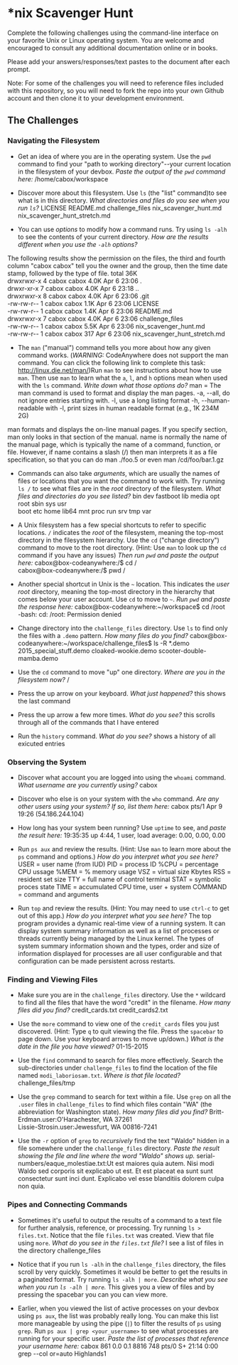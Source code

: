 # *nix Scavenger Hunt

Complete the following challenges using the command-line interface on your favorite
Unix or Linux operating system. You are welcome and encouraged to consult any
additional documentation online or in books.

Please add your answers/responses/text pastes to the document after each prompt.

Note: For some of the challenges you will need to reference files included with
this repository, so you will need to fork the repo into your own Github account
and then clone it to your development environment.

## The Challenges

### Navigating the Filesystem

* Get an idea of where you are in the operating system. Use the `pwd` command to find your "path to working directory"--your current location in the filesystem of your devbox. *Paste the output of the `pwd` command here:* 
/home/cabox/workspace 

* Discover more about this filesystem. Use `ls` (the "list" command)to see what is in this directory. *What directories and files do you see when you run `ls`?* 
LICENSE  README.md  challenge_files  nix_scavenger_hunt.md  nix_scavenger_hunt_stretch.md

* You can use *options* to modify how a command runs. Try using `ls -alh` to see the contents of your current directory. *How are the results different when you use the `-alh` options?*

The following results show the permission on the files, the third and fourth column "cabox cabox" tell you the owner and the group, then the time date stamp, followed by the type of file. 
total 36K                                                                                             
drwxrwxr-x 4 cabox cabox 4.0K Apr  6 23:06 .                                                          
drwxr-xr-x 7 cabox cabox 4.0K Apr  6 23:18 ..                                                         
drwxrwxr-x 8 cabox cabox 4.0K Apr  6 23:06 .git                                                       
-rw-rw-r-- 1 cabox cabox 1.1K Apr  6 23:06 LICENSE                                                    
-rw-rw-r-- 1 cabox cabox 1.4K Apr  6 23:06 README.md                                                  
drwxrwxr-x 7 cabox cabox 4.0K Apr  6 23:06 challenge_files                                            
-rw-rw-r-- 1 cabox cabox 5.5K Apr  6 23:06 nix_scavenger_hunt.md                                      
-rw-rw-r-- 1 cabox cabox  317 Apr  6 23:06 nix_scavenger_hunt_stretch.md 

* The `man` ("manual") command tells you more about how any given command works. (*WARNING:* CodeAnywhere does not support the man command. You can click the following link to complete this task: http://linux.die.net/man/)Run `man` to see instructions about how to use `man`. Then use `man` to learn what the `a`, `l`, and `h` options mean when used with the `ls` command. *Write down what those options do?*
man = The man command is used to format and display the man pages.
-a, --all, do not ignore entries starting with.
-l, use a long listing format
-h, --human-readable with -l, print sizes in human readable format (e.g., 1K 234M 2G) 

man formats and displays the on-line manual pages. If you specify section, man only looks in that section of the manual. name is normally the name of the manual page, which is typically the name of a command, function, or file. However, if name contains a slash (/) then man interprets it as a file specification, so that you can do man ./foo.5 or even man /cd/foo/bar.1.gz

* Commands can also take *arguments*, which are usually the names of files or locations that you want the command to work with. Try running `ls /` to see what files are in the *root* directory of the filesystem. *What files and directories do you see listed?*
bin   dev  fastboot  lib    media  opt   root  sbin  sys usr              
boot  etc  home      lib64  mnt    proc  run   srv   tmp  var

* A Unix filesystem has a few special shortcuts to refer to specific locations. `/` indicates the *root* of the filesystem, meaning the top-most directory in the filesystem hierarchy. Use the `cd` ("change directory") command to move to the root directory. (Hint: Use `man` to look up the `cd` command if you have any issues) *Then run `pwd` and paste the output here:*
cabox@box-codeanywhere:/$ cd /                                        
cabox@box-codeanywhere:/$ pwd                                           /          

* Another special shortcut in Unix is the `~` location. This indicates the *user root* directory, meaning the top-most directory in the hierarchy that comes below your user account. Use `cd` to move to `~`. *Run `pwd` and paste the response here:*
cabox@box-codeanywhere:~/workspace$ cd /root                                   
-bash: cd: /root: Permission denied    

* Change directory into the `challenge_files` directory. Use `ls` to find only the files with a `.demo` pattern. *How many files do you find?*
cabox@box-codeanywhere:~/workspace/challenge_files$ ls -R *.demo               
2015_special_stuff.demo  cloaked-wookie.demo  scooter-double-mamba.demo  

* Use the `cd` command to move "up" one directory. *Where are you in the filesystem now?*
/
* Press the up arrow on your keyboard. *What just happened?*
this shows the last command

* Press the up arrow a few more times. *What do you see?*
this scrolls through all of the commands that I have entered 

* Run the `history` command. *What do you see?*
shows a history of all exicuted entries

### Observing the System

* Discover what account you are logged into using the `whoami` command. *What username are you currently using?*
cabox

* Discover who else is on your system with the `who` command. *Are any other users using your system? If so, list them here:*
cabox    pts/1        Apr  9 19:26 (54.186.244.104)

* How long has your system been running? Use `uptime` to see, and *paste the result here:*
19:35:35 up  4:44,  1 user,  load average: 0.00, 0.00, 0.00

* Run `ps aux` and review the results. (Hint: Use `man` to learn more about the `ps` command and options.) *How do you interpret what you see here?*
USER = user name (from IUD)
PID = process ID
%CPU = percentage CPU ussage
%MEM = % memory usage
VSZ = virtual size Kbytes
RSS = resident set size
TTY = full name of control terminal
STAT = symbolic proces state
TIME = accumulated CPU time, user + system
COMMAND = command and arguments

* Run `top` and review the results. (Hint: You may need to use `ctrl-c` to get out of this app.) *How do you interpret what you see here?*
The top program provides a dynamic real-time view of a running
system. It can display system summary information as well as a list
of processes or threads currently being managed by the Linux kernel.
The types of system summary information shown and the types, order
and size of information displayed for processes are all user
configurable and that configuration can be made persistent across
restarts.


### Finding and Viewing Files

* Make sure you are in the `challenge_files` directory. Use the `*` wildcard to find all the files that have the word "credit" in the filename. *How many files did you find?*
credit_cards.txt  credit_cards2.txt

* Use the `more` command to view one of the `credit_cards` files you just discovered. (Hint: Type `q` to quit viewing the file. Press the `spacebar` to page down. Use your keyboard arrows to move up/down.) *What is the date in the file you have viewed?*
01-15-2015

* Use the `find` command to search for files more effectively. Search the sub-directories under `challenge_files` to find the location of the file named `modi_laboriosam.txt`. *Where is that file located?*
challenge_files/tmp

* Use the `grep` command to search for text within a file. Use `grep` on all the `.user` files in `challenge_files` to find which files contain "WA" (the abbreviation for Washington state). *How many files did you find?*
Britt-Erdman.user:O'Harachester, WA 37261                   
Lissie-Strosin.user:Jewessfurt, WA 00816-7241 

* Use the `-r` option of `grep` to *recursively* find the text "Waldo" hidden in a file somewhere under the `challenge_files` directory. *Paste the result showing the file and line where the word "Waldo" shows up.*
serial-numbers/eaque_molestiae.txt:Ut est maiores quia autem. Nisi modi Waldo sed
 corporis sit explicabo ut est. Et est placeat ea sunt sunt consectetur sunt inci
dunt. Explicabo vel esse blanditiis dolorem culpa non quia.   
 

### Pipes and Connecting Commands

* Sometimes it's useful to output the results of a command to a text file for further analysis, reference, or processing. Try running `ls > files.txt`. Notice that the file `files.txt` was created. View that file using `more`. *What do you see in the `files.txt` file?*
I see a list of files in the directory challenge_files

* Notice that if you run `ls -alh` in the `challenge_files` directory, the files scroll by very quickly. Sometimes it would be better to get the results in a paginated format. Try running `ls -alh | more`. *Describe what you see when you run `ls -alh | more`.*
This gives you a view of files and by pressing the spacebar you can you can view more.

* Earlier, when you viewed the list of active processes on your devbox using `ps aux`, the list was probably really long. You can make this list more manageable by using the pipe (`|`) to filter the results of `ps` using `grep`. Run `ps aux | grep <your_username>` to see what processes are running for your specific user. *Paste the list of processes that reference your username here:*
cabox      861  0.0  0.1   8816   748 pts/0    S+   21:14   0:00 grep --col
or=auto Highlands1  
